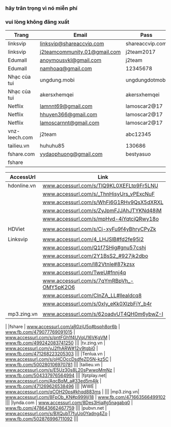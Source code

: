 ### hãy trân trọng vì nó miễn phí
### vui lòng không đăng xuất

Trang         | Email                       | Pass            | nguồn |
--------------|-----------------------------|-----------------|-------|
linksvip      | linksvip@shareaccvip.com    | shareaccvip.com | www.fb.com/499240453741413
linksvip      | j2teamcommunity.01@gmail.com| j2team2017      | www.fb.com/502415123423946
Edumall       | anoymousvkl@gmail.com       | j2team          | www.fb.com/429143117417814
Edumall       | namhoaq@gmail.com           | 12345678        |
Nhạc của tui  | ungdung.mobi                | ungdungdotmobi  |
Nhạc của tui  | akersxhemqei                | akersxhemqei    | www.fb.com/504522519879873
Netflix       | lamnnt69@gmail.com          | lamoscar2@17    | www.fb.com/494840817514710
Netflix       | hhuyen366@gmail.com         | lamoscar2@17    | www.fb.com/494840817514710
Netflix       | lamoscarnnt@gmail.com       | lamoscar2@17    | www.fb.com/494840817514710
vnz-leech.com | j2team						| abc12345        |
tailieu.vn    | huhuhu85                    | 130686          | www.fb.com/454106888254770
fshare.com	  |	vydaophuong@gmail.com       |	bestyasuo		    | www.fb.com/477284892603636
fshare        |                             |                 | [link](www.docs.google.com/document/d/15M00KhjFQfQvIpG5UFtOSm5RxOK28ce9LosOpHiH0Yw/edit)

|AccessUrl| Link | Nguồn |
|---------|------|-------|
|hdonline.vn| www.accessurl.com/s/TlQ9KL0XEFLtp9Fr5LNU 	| www.fb.com/490081231324002
|			| www.accessurl.com/s/_ThnHisyUrs_vPExcNuF 	| www.fb.com/492743724391086
|			| www.accessurl.com/s/WhFi6G1RHv9QsX5dXRXL 	| www.fb.com/500695036929288
|			| www.accessurl.com/s/ZyJpmFJJAhJTYKNd48jM 	| www.fb.com/487211691610956
|			| www.accessurl.com/s/mpHvd-4iYqtcjQRwy18o 	| www.fb.com/509305606068231
|||
|HDViet		| www.accessurl.com/s/Cj-xyFu9f4yBhryCPyZk	| www.fb.com/506208076377984
|||
|Linksvip	| www.accessurl.com/4_LHJSlB#fd2fe95l2 		| 
|			| www.accessurl.com/Q1f7SHig#gnu57cshj 		| 
|			| www.accessurl.com/2Y1BsS2_#927jk2dbo 		| 
|			| www.accessurl.com/I82VtnIe#87kzsx 		| 
|			| www.accessurl.com/TweU#fnnj4q 			| 
|			| www.accessurl.com/s/7qYmRBpVh_-OMY5pK2O6 	| www.fb.com/502011766797615
|			| www.accessurl.com/CInZA_LL#llealdcq8 		| www.fb.com/461036374228488
|			| www.accessurl.com/s/0xIy_eKk0XlzbFiY_b4r 	| www.fb.com/509172796081512
|||
|mp3.zing.vn| www.accessurl.com/s/62oadvUT4QH0m6ybwZ-I 	| www.fb.com/493301944335264
|
|fshare	 	| www.accessurl.com/aR0zjU5o#bsph8or6b 		| www.fb.com/479077769091015
		 	| www.accessurl.com/s/pntFGh1f4UVqU16VKgVM 	| www.fb.com/499242083741250
|||
|tv.zing.vn	| www.accessurl.com/vJ2fhARW#12v9tgbi0 		| www.fb.com/471268223205303
|||
|Tenlua.vn 	| www.accessurl.com/s/oHCOccDsdfeZD5N-kz5C 	| www.fb.com/500280106970781
|||
|tailieu.vn	| www.accessurl.com/s/E5Uz30s8L20sPwwoMmNz 	| www.fb.com/504337976564994
|||
|fptplay.net| www.accessurl.com/AqcBqM_a#33ed5m4jk 		| www.fb.com/471269626538496
|||
|WWE 		| www.accessurl.com/qCOH20ps#khqd883ms 		| 
|||
|mp3.zing.vn| www.accessurl.com/8FpOb_KN#p999ljl18 		| www.fb.com/471663566499102
|||
|lynda.com 	| www.accessurl.com/8Des3Hja#g5nagabq0 		| www.fb.com/478643662467759
|||
|pubvn.net 	| www.accessurl.com/s/BXQubT7fuUo0Yadng4Zo 	| www.fb.com/502876996711092
|||
